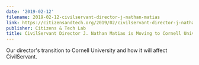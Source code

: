 ```yaml
---
date: '2019-02-12'
filename: 2019-02-12-civilservant-director-j-nathan-matias
link: https://citizensandtech.org/2019/02/civilservant-director-j-nathan-matias-is-joining-the-cornell-university-department-of-communication/
publisher: Citizens & Tech Lab
title: CivilServant Director J. Nathan Matias is Moving to Cornell University
---
```


Our director's transition to Cornell University and how it will affect CivilServant.